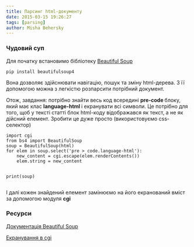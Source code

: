 ```yaml
---
title: Парсинг html-документу
date: 2015-03-15 19:26:27
tags: [parsing]
author: Misha Behersky
---
```


<h3>
 Чудовий суп
</h3>
<p>
 Для початку встановимо бібліотеку
 <a href="http://www.crummy.com/software/BeautifulSoup/" target="_blank">
  Beautiful Soup
 </a>
</p>
<pre>
<code class="language-bash">pip install beautifulsoup4</code></pre>
<p>
 Вона дозволяє здійснювати навігацію, пошук та зміну html-дерева. З її допомогою можна з легкістю розпарсити потрібний документ.
</p>
<p>
 Отож, завдання: потрібно знайти весь код всередині
 <strong>
  pre-code
 </strong>
 блоку, який має клас
 <strong>
  language-html
 </strong>
 і екранувати всі символи. Це потрібно для того, щоб у тексті статті блок html-коду відображався як текст, а не як дійсний елемент. Зробити це дуже просто (використовуємо css-селектор)
</p>
<pre>
<code class="language-python">import cgi
from bs4 import BeautifulSoup
soup = BeautifulSoup(html)
for elem in soup.select('pre &gt; code.language-html'):
    new_content = cgi.escape(elem.renderContents())
    elem.string = new_content

print(soup)</code></pre>
<p>
 І далі кожен знайдений елемент замінюємо на його екранований вміст за допомогою модуля
 <strong>
  cgi
 </strong>
</p>
<h3>
 Ресурси
</h3>
<p>
 <a href="http://www.crummy.com/software/BeautifulSoup/bs4/doc/" target="_blank">
  Документація Beautiful Soup
 </a>
</p>
<p>
 <a href="https://docs.python.org/2/library/cgi.html#cgi.escape" target="_blank">
  Екранування в cgi
 </a>
</p>